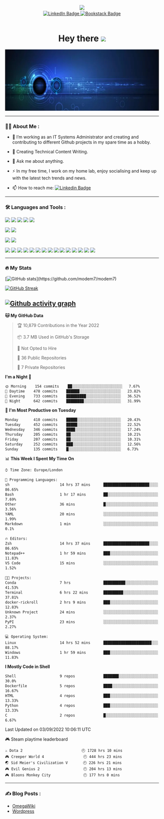 <div id="header" align="center">
  <img src="https://media.giphy.com/media/f3iwJFOVOwuy7K6FFw/giphy.gif" width="300"/>
<div id="badges">
  <a href="https://www.linkedin.com/in/alexlaneit/">
    <img src="https://img.shields.io/badge/LinkedIn-blue?style=for-the-badge&logo=linkedin&logoColor=white" alt="LinkedIn Badge"/>
  </a>
  <a href="https://omegawiki.modem7.com">
  <img src="https://img.shields.io/badge/Bookstack-blue?style=for-the-badge&logo=BookStack&logoColor=white" alt="Bookstack Badge"/>
  </a>
</div>
  <img src="https://komarev.com/ghpvc/?username=modem7&style=flat-square&color=blue" alt=""/>
<h1>
  Hey there
  <img src="https://media.giphy.com/media/hvRJCLFzcasrR4ia7z/giphy.gif" width="30px"/>
</h1>
</div>

<div align="center">
  <img src="https://github.com/modem7/MiscAssets/blob/master/images/ezgif-6-79e26c05da.jpg" width="800" height="200"/>
</div>

---

### :man_technologist: About Me :
- :telescope: I’m working as an IT Systems Administrator and creating and contributing to different Github projects in my spare time as a hobby.

- :seedling: Creating Technical Content Writing.

- 💬 Ask me about anything.

- :zap: In my free time, I work on my home lab, enjoy socialising and keep up with the latest tech trends and news.

- :mailbox: How to reach me: [![Linkedin Badge](https://img.shields.io/badge/-AlexLaneIT-blue?style=flat&logo=Linkedin&logoColor=white)](https://www.linkedin.com/in/alexlaneit/)

---

### :hammer_and_wrench: Languages and Tools :
![](https://img.shields.io/badge/OS-Centos-informational?style=flat&logo=centos&logoColor=white&color=981e32)
![](https://img.shields.io/badge/OS-Debian-informational?style=flat&logo=debian&logoColor=white&color=981e32)
![](https://img.shields.io/badge/OS-RHEL-informational?style=flat&logo=red-hat&logoColor=white&color=981e32)
![](https://img.shields.io/badge/OS-Ubuntu-informational?style=flat&logo=ubuntu&logoColor=white&color=981e32)
![](https://img.shields.io/badge/OS-Windows-informational?style=flat&logo=windows&logoColor=white&color=981e32)

![](https://img.shields.io/badge/Editor-Notepad++-informational?style=flat&logo=notepadplusplus&logoColor=white&color=981e32)
![](https://img.shields.io/badge/Editor-Visual_Studio_Code-informational?style=flat&logo=visual-studio-code&logoColor=white&color=981e32)


![](https://img.shields.io/badge/Shell-Bash-informational?style=flat&logo=gnu-bash&logoColor=white&color=981e32)
![](https://img.shields.io/badge/Shell-ZSH-informational?style=flat&logo=gnu-bash&logoColor=white&color=981e32)

![](https://img.shields.io/badge/Tools-3CX-informational?style=flat&logoColor=white&color=981e32)
![](https://img.shields.io/badge/Tools-Ansible-informational?style=flat&logo=ansible&logoColor=white&color=981e32)
![](https://img.shields.io/badge/Tools-Arduino-informational?style=flat&logo=arduino&logoColor=white&color=981e32)
![](https://img.shields.io/badge/Tools-Borg-informational?style=flat&logoColor=white&color=981e32)
![](https://img.shields.io/badge/Tools-Docker-informational?style=flat&logo=docker&logoColor=white&color=981e32)
![](https://img.shields.io/badge/Tools-Drone_CI-informational?style=flat&logo=drone&logoColor=white&color=981e32)
![](https://img.shields.io/badge/Tools-Git-informational?style=flat&logo=git&logoColor=white&color=981e32)
![](https://img.shields.io/badge/Tools-Github-informational?style=flat&logo=github&logoColor=white&color=981e32)
![](https://img.shields.io/badge/Tools-Gitlab-informational?style=flat&logo=gitlab&logoColor=white&color=981e32)
![](https://img.shields.io/badge/Tools-Jira-informational?style=flat&logo=jira&logoColor=white&color=981e32)
![](https://img.shields.io/badge/Tools-Kanban-informational?style=flat&logoColor=white&color=981e32)
![](https://img.shields.io/badge/Tools-Nginx-informational?style=flat&logo=nginx&logoColor=white&color=981e32)
![](https://img.shields.io/badge/Tools-Raspberry_Pi-informational?style=flat&logo=raspberry-pi&logoColor=white&color=981e32)
![](https://img.shields.io/badge/Tools-Snyk-informational?style=flat&logo=snyk&logoColor=white&color=981e32)
![](https://img.shields.io/badge/Tools-Traefik-informational?style=flat&logo=traefikmesh&logoColor=white&color=981e32)

---

### :fire: My Stats
[![GitHub stats](https://github-readme-stats.vercel.app/api?username=modem7&show_icons=true&theme=codeSTACKr&count_private=true")](https://github.com/modem7/modem7)

[![GitHub Streak](http://github-readme-streak-stats.herokuapp.com?user=modem7&theme=elegant&hide_border=true&date_format=j%20M%5B%20Y%5D&background=DD272700)](https://git.io/streak-stats)

[![Github activity graph](https://activity-graph.herokuapp.com/graph?username=modem7&theme=elegant&custom_title=Contribution%20Graph&hide_border=true&bg_color=%20)](https://github.com/modem7/modem7)
---

<!--START_SECTION:waka-->
**🐱 My GitHub Data** 

> 🏆 10,879 Contributions in the Year 2022
 > 
> 📦 3.7 MB Used in GitHub's Storage 
 > 
> 🚫 Not Opted to Hire
 > 
> 📜 36 Public Repositories 
 > 
> 🔑 7 Private Repositories  
 > 
**I'm a Night 🦉** 

```text
🌞 Morning    154 commits    ██░░░░░░░░░░░░░░░░░░░░░░░   7.67% 
🌆 Daytime    478 commits    ██████░░░░░░░░░░░░░░░░░░░   23.82% 
🌃 Evening    733 commits    █████████░░░░░░░░░░░░░░░░   36.52% 
🌙 Night      642 commits    ████████░░░░░░░░░░░░░░░░░   31.99%

```
📅 **I'm Most Productive on Tuesday** 

```text
Monday       410 commits    █████░░░░░░░░░░░░░░░░░░░░   20.43% 
Tuesday      452 commits    █████░░░░░░░░░░░░░░░░░░░░   22.52% 
Wednesday    346 commits    ████░░░░░░░░░░░░░░░░░░░░░   17.24% 
Thursday     205 commits    ██░░░░░░░░░░░░░░░░░░░░░░░   10.21% 
Friday       207 commits    ██░░░░░░░░░░░░░░░░░░░░░░░   10.31% 
Saturday     252 commits    ███░░░░░░░░░░░░░░░░░░░░░░   12.56% 
Sunday       135 commits    █░░░░░░░░░░░░░░░░░░░░░░░░   6.73%

```


📊 **This Week I Spent My Time On** 

```text
⌚︎ Time Zone: Europe/London

💬 Programming Languages: 
sh                       14 hrs 37 mins      █████████████████████░░░░   86.65% 
Bash                     1 hr 17 mins        ██░░░░░░░░░░░░░░░░░░░░░░░   7.69% 
Other                    36 mins             █░░░░░░░░░░░░░░░░░░░░░░░░   3.56% 
YAML                     20 mins             ░░░░░░░░░░░░░░░░░░░░░░░░░   1.99% 
Markdown                 1 min               ░░░░░░░░░░░░░░░░░░░░░░░░░   0.1%

🔥 Editors: 
Zsh                      14 hrs 37 mins      █████████████████████░░░░   86.65% 
Notepad++                1 hr 59 mins        ███░░░░░░░░░░░░░░░░░░░░░░   11.83% 
VS Code                  15 mins             ░░░░░░░░░░░░░░░░░░░░░░░░░   1.52%

🐱‍💻 Projects: 
Conda                    7 hrs               ██████████░░░░░░░░░░░░░░░   41.53% 
Terminal                 6 hrs 22 mins       █████████░░░░░░░░░░░░░░░░   37.81% 
docker-rickroll          2 hrs 9 mins        ███░░░░░░░░░░░░░░░░░░░░░░   12.83% 
Unknown Project          24 mins             ░░░░░░░░░░░░░░░░░░░░░░░░░   2.37% 
PyPI                     23 mins             ░░░░░░░░░░░░░░░░░░░░░░░░░   2.27%

💻 Operating System: 
Linux                    14 hrs 52 mins      ██████████████████████░░░   88.17% 
Windows                  1 hr 59 mins        ███░░░░░░░░░░░░░░░░░░░░░░   11.83%

```

**I Mostly Code in Shell** 

```text
Shell                    9 repos             ███████░░░░░░░░░░░░░░░░░░   30.0% 
Dockerfile               5 repos             ████░░░░░░░░░░░░░░░░░░░░░   16.67% 
HTML                     4 repos             ███░░░░░░░░░░░░░░░░░░░░░░   13.33% 
Python                   4 repos             ███░░░░░░░░░░░░░░░░░░░░░░   13.33% 
C                        2 repos             █░░░░░░░░░░░░░░░░░░░░░░░░   6.67%

```



 Last Updated on 03/09/2022 10:06:11 UTC
<!--END_SECTION:waka-->

<!-- steam-box start -->
🎮 Steam playtime leaderboard
```text
⚔️ Dota 2                           🕘 1728 hrs 10 mins
🎮 Creeper World 4                  🕘 444 hrs 23 mins
🌏 Sid Meier's Civilization V       🕘 226 hrs 21 mins
🎮 Evil Genius 2                    🕘 204 hrs 13 mins
🎮 Bloons Monkey City               🕘 177 hrs 0 mins
```
<!-- Powered by https://github.com/YouEclipse/steam-box . -->
<!-- steam-box end -->

---

### :writing_hand: Blog Posts :
- [OmegaWiki](https://omegawiki.modem7.com)
- [Wordpress](https://modem7.wordpress.com)
